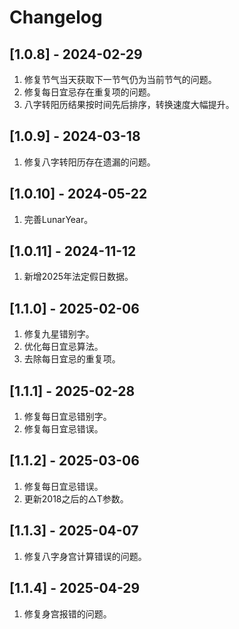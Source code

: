 # Changelog



## [1.0.8] - 2024-02-29
1. 修复节气当天获取下一节气仍为当前节气的问题。
2. 修复每日宜忌存在重复项的问题。
3. 八字转阳历结果按时间先后排序，转换速度大幅提升。

## [1.0.9] - 2024-03-18
1. 修复八字转阳历存在遗漏的问题。

## [1.0.10] - 2024-05-22
1. 完善LunarYear。

## [1.0.11] - 2024-11-12
1. 新增2025年法定假日数据。

## [1.1.0] - 2025-02-06
1. 修复九星错别字。
2. 优化每日宜忌算法。
3. 去除每日宜忌的重复项。

## [1.1.1] - 2025-02-28
1. 修复每日宜忌错别字。
2. 修复每日宜忌错误。


## [1.1.2] - 2025-03-06
1. 修复每日宜忌错误。
2. 更新2018之后的△T参数。

## [1.1.3] - 2025-04-07
1. 修复八字身宫计算错误的问题。

## [1.1.4] - 2025-04-29
1. 修复身宫报错的问题。
